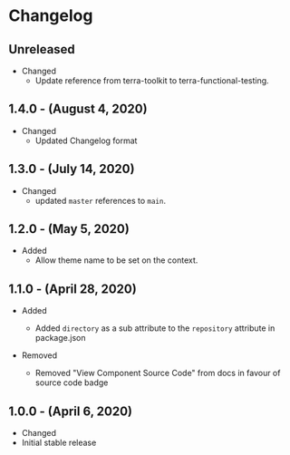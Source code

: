 # Changelog

## Unreleased

* Changed
  * Update reference from terra-toolkit to terra-functional-testing.

## 1.4.0 - (August 4, 2020)

* Changed
  * Updated Changelog format

## 1.3.0 - (July 14, 2020)

* Changed
  * updated `master` references to `main`.

## 1.2.0 - (May 5, 2020)

* Added
  * Allow theme name to be set on the context.

## 1.1.0 - (April 28, 2020)

* Added
  * Added `directory` as a sub attribute to the `repository` attribute in package.json

* Removed
  * Removed "View Component Source Code" from docs in favour of source code badge

## 1.0.0 - (April 6, 2020)

* Changed
* Initial stable release

